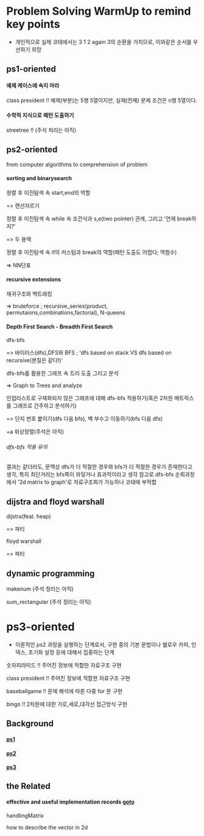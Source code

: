 # Problem Solving WarmUp to remind key points
* 개인적으로 실제 코테에서는 3 1 2 again 3의 순환을 거치므로, 이와같은 순서를 우선하기 희망

## ps1-oriented
#### 예제 케이스에 속지 마라
class president !! 예제(부분)는 5행 5열이지만, 실제(전체) 문제 조건은 n행 5열이다.

#### 수학적 지식으로 패턴 도출하기
streetree !! (주석 처리는 아직)

## ps2-oriented
from computer algorithms to comprehension of problem

#### sorting and binarysearch 

정렬 후 이진탐색 속 start,end의 역할

=> 랜선자르기

정렬 후 이진탐색 속 while 속 조건식과 s,e(two pointer) 관계, 그리고 '언제 break하지?'

=> 두 용액

정렬 후 이진탐색 속 if의 커스텀과 break의 역할(패턴 도출도 어렵다; 역함수)

=> NN단표

#### recursive extensions

재귀구조와 백트래킹

=> bruteforce ; recursive_series(product, permutaions,combinations,factorial), N-queens

#### Depth First Search - Breadth First Search

dfs-bfs

=> 바이러스(dfs),DFS와 BFS ; 'dfs based on stack VS dfs based on recursive(본질은 같다!)'

dfs-bfs를 활용한 그래프 속 트리 도출 그리고 분석

=> Graph to Trees and analyze

인접리스트로 구체화되지 않은 그래프에 대해 dfs-bfs 적용하기(혹은 2차원 매트릭스를 그래프로 간주하고 분석하기) 

=> 단지 번호 붙이기(dfs 다음 bfs), 벽 부수고 이동하기(bfs 다음 dfs)

+a 위상정렬(주석은 아직)

###### dfs-bfs 적용 유의
결과는 같더라도, 문맥상 dfs가 더 적절한 경우와 bfs가 더 적절한 경우가 존재한다고 생각, 특히 최단거리는 bfs쪽이 와닿거나 효과적이라고 생각 
참고로 dfs-bfs 순회과정에서 '2d matrix to graph'로 자료구조화가 가능하나 코테에 부적합

## dijstra and floyd warshall
dijstra(feat. heap)

=> 파티

floyd warshall

=> 파티

## dynamic programming
makenum
(주석 정리는 아직)

sum_rectangular
(주석 정리는 아직)

# ps3-oriented 
* 이론적인 ps2 과정을 실행하는 단계로서, 구현 중의 기본 문법이나 쉘로우 카피, 인덱스, 초기화 설정 등에 대해서 집중하는 단계

숫자피라미드 !! 주어진 정보에 적합한 자료구조 구현

class president !! 주어진 정보에 적합한 자료구조 구현

baseballgame !! 문제 해석에 따른 다중 for 문 구현

bingo !! 2차원에 대한 가로,세로,대각선 접근방식 구현


## Background
#### [ps1](https://github.com/devsacti/Algorithms-ProblemSolving/tree/main/ProblemSolving/PS-WarmUp/ps1)

#### [ps2](https://github.com/devsacti/Algorithms-ProblemSolving/tree/main/ProblemSolving/PS-WarmUp/ps2)

#### [ps3](https://github.com/devsacti/Algorithms-ProblemSolving/tree/main/ProblemSolving/PS-WarmUp/ps3)

## the Related
#### effective and useful implementation records [goto](https://github.com/devsacti/Algorithms-ProblemSolving/tree/main/ProblemSolving/PS-WarmUp/Useful_Impl_Records)

handlingMatrix

how to describe the vector in 2d